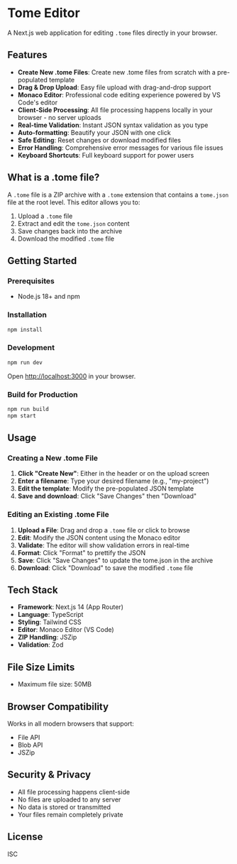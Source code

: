 # Tome Editor

A Next.js web application for editing `.tome` files directly in your browser.

## Features

- **Create New .tome Files**: Create new .tome files from scratch with a pre-populated template
- **Drag & Drop Upload**: Easy file upload with drag-and-drop support
- **Monaco Editor**: Professional code editing experience powered by VS Code's editor
- **Client-Side Processing**: All file processing happens locally in your browser - no server uploads
- **Real-time Validation**: Instant JSON syntax validation as you type
- **Auto-formatting**: Beautify your JSON with one click
- **Safe Editing**: Reset changes or download modified files
- **Error Handling**: Comprehensive error messages for various file issues
- **Keyboard Shortcuts**: Full keyboard support for power users

## What is a .tome file?

A `.tome` file is a ZIP archive with a `.tome` extension that contains a `tome.json` file at the root level. This editor allows you to:

1. Upload a `.tome` file
2. Extract and edit the `tome.json` content
3. Save changes back into the archive
4. Download the modified `.tome` file

## Getting Started

### Prerequisites

- Node.js 18+ and npm

### Installation

```bash
npm install
```

### Development

```bash
npm run dev
```

Open [http://localhost:3000](http://localhost:3000) in your browser.

### Build for Production

```bash
npm run build
npm start
```

## Usage

### Creating a New .tome File

1. **Click "Create New"**: Either in the header or on the upload screen
2. **Enter a filename**: Type your desired filename (e.g., "my-project")
3. **Edit the template**: Modify the pre-populated JSON template
4. **Save and download**: Click "Save Changes" then "Download"

### Editing an Existing .tome File

1. **Upload a File**: Drag and drop a `.tome` file or click to browse
2. **Edit**: Modify the JSON content using the Monaco editor
3. **Validate**: The editor will show validation errors in real-time
4. **Format**: Click "Format" to prettify the JSON
5. **Save**: Click "Save Changes" to update the tome.json in the archive
6. **Download**: Click "Download" to save the modified `.tome` file

## Tech Stack

- **Framework**: Next.js 14 (App Router)
- **Language**: TypeScript
- **Styling**: Tailwind CSS
- **Editor**: Monaco Editor (VS Code)
- **ZIP Handling**: JSZip
- **Validation**: Zod

## File Size Limits

- Maximum file size: 50MB

## Browser Compatibility

Works in all modern browsers that support:
- File API
- Blob API
- JSZip

## Security & Privacy

- All file processing happens client-side
- No files are uploaded to any server
- No data is stored or transmitted
- Your files remain completely private

## License

ISC
